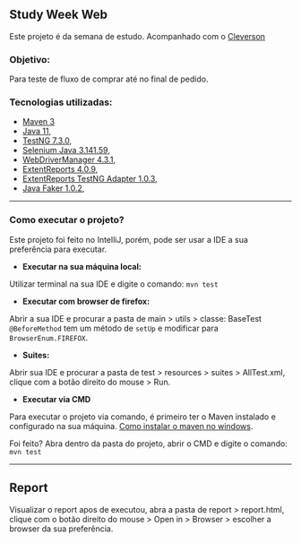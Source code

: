 ## Study Week Web

Este projeto é da semana de estudo. Acompanhado com o [Cleverson](https://github.com/clevsampaio)

### Objetivo: 
Para teste de fluxo de comprar até no final de pedido.


### Tecnologias utilizadas:

- [Maven 3](http://maven.apache.org/download.cgi)
- [Java 11](https://www.oracle.com/java/technologies/javase-jdk11-downloads.html),
- [TestNG 7.3.0](https://mvnrepository.com/artifact/org.testng/testng/7.3.0),
- [Selenium Java 3.141.59](https://mvnrepository.com/artifact/org.seleniumhq.selenium/selenium-java/3.141.59),
- [WebDriverManager 4.3.1](https://mvnrepository.com/artifact/io.github.bonigarcia/webdrivermanager/4.3.1),
- [ExtentReports 4.0.9](https://mvnrepository.com/artifact/com.aventstack/extentreports/4.0.9),
- [ExtentReports TestNG Adapter 1.0.3](https://mvnrepository.com/artifact/com.aventstack/extentreports-testng-adapter/1.0.3),
- [Java Faker 1.0.2](https://mvnrepository.com/artifact/com.github.javafaker/javafaker/1.0.2),
---

### Como executar o projeto?

Este projeto foi feito no IntelliJ, porém, pode ser usar a IDE a sua preferência para executar.

- **Executar na sua máquina local:** 

Utilizar terminal na sua IDE e digite o comando: `mvn test` 

- **Executar com browser de firefox:** 
  
Abrir a sua IDE e procurar a pasta de main > utils > classe: BaseTest `@BeforeMethod` tem um método de `setUp` e modificar para `BrowserEnum.FIREFOX`.

- **Suites:**

Abrir sua IDE e procurar a pasta de test > resources > suites > AllTest.xml, clique com a botão direito do mouse > Run.

- **Executar via CMD**

Para executar o projeto via comando, é primeiro ter o Maven instalado e configurado na sua máquina.
[Como instalar o maven no windows](https://dicasdejava.com.br/como-instalar-o-maven-no-windows/).

Foi feito? Abra dentro da pasta do projeto, abrir o CMD e digite o comando: `mvn test`

---

## Report

Visualizar o report apos de executou, abra a pasta de report > report.html, clique com o botão direito do mouse > Open in > Browser > escolher a browser da sua preferência.
